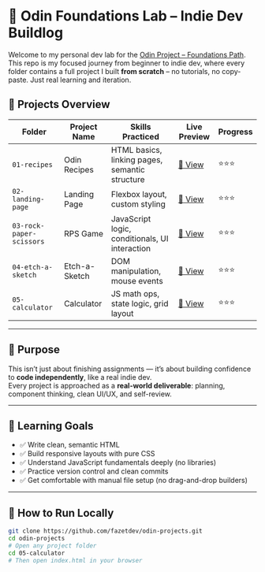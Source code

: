 # 🌱 Odin Foundations Lab – Indie Dev Buildlog

Welcome to my personal dev lab for the [Odin Project – Foundations Path](https://www.theodinproject.com/paths/foundations).  
This repo is my focused journey from beginner to indie dev, where every folder contains a full project I built **from scratch** – no tutorials, no copy-paste. Just real learning and iteration.

## 📂 Projects Overview

| Folder              | Project Name        | Skills Practiced                                 | Live Preview | Progress |
|---------------------|---------------------|--------------------------------------------------|--------------|----------|
| `01-recipes`        | Odin Recipes        | HTML basics, linking pages, semantic structure   | [🔗 View](https://fazetdev.github.io/odin-projects/01-recipes/)        | ⭐⭐⭐ |
| `02-landing-page`   | Landing Page        | Flexbox layout, custom styling                   | [🔗 View](https://fazetdev.github.io/odin-projects/02-landing-page/)   | ⭐⭐⭐ |
| `03-rock-paper-scissors` | RPS Game      | JavaScript logic, conditionals, UI interaction   | [🔗 View](https://fazetdev.github.io/odin-projects/03-rock-paper-scissors/) | ⭐⭐⭐ |
| `04-etch-a-sketch`  | Etch-a-Sketch       | DOM manipulation, mouse events                   | [🔗 View](https://fazetdev.github.io/odin-projects/04-etch-a-sketch/)  | ⭐⭐⭐ |
| `05-calculator`     | Calculator          | JS math ops, state logic, grid layout            | [🔗 View](https://fazetdev.github.io/odin-projects/05-calculator/)     | ⭐⭐⭐ |

---

## 🎯 Purpose

This isn’t just about finishing assignments — it’s about building confidence to **code independently**, like a real indie dev.  
Every project is approached as a **real-world deliverable**: planning, component thinking, clean UI/UX, and self-review.

---

## 🧠 Learning Goals

- ✅ Write clean, semantic HTML
- ✅ Build responsive layouts with pure CSS
- ✅ Understand JavaScript fundamentals deeply (no libraries)
- ✅ Practice version control and clean commits
- ✅ Get comfortable with manual file setup (no drag-and-drop builders)

---

## 🧪 How to Run Locally

```bash
git clone https://github.com/fazetdev/odin-projects.git
cd odin-projects
# Open any project folder
cd 05-calculator
# Then open index.html in your browser
